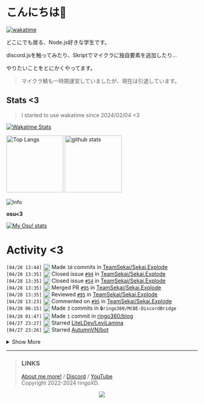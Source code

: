 # こんにちは👋
<!--
<a href="https://ringoxd.pages.dev"><img src="https://avatars.githubusercontent.com/u/105296365" align="right"></a>
-->

[![wakatime](https://wakatime.com/badge/user/018d71ab-3f96-48fe-973b-2f7b3d50ecc9.svg)](https://wakatime.com/@018d71ab-3f96-48fe-973b-2f7b3d50ecc9)

どこにでも居る、Node.js好きな学生です。

discord.jsを触ってみたり、Skriptでマイクラに独自要素を追加したり...

やりたいことをとにかくやってます。

> マイクラ鯖も一時期運営していましたが、現在は引退しています。

## Stats <3


> I started to use wakatime since 2024/02/04 <3

[![Wakatime Stats](https://github-readme-stats.vercel.app/api/wakatime?username=ringo360&layout=compact&theme=tokyonight)](https://wakatime.com/@ringo360)

<p align="left"> 
  <img alt="Top Langs" height="150px" src="https://github-readme-stats.vercel.app/api/top-langs/?username=ringo360&layout=compact&count_private=true&show_icons=true&theme=tokyonight&custom_title=Used%20Languages!" />
  <img alt="github stats" height="150px" src="https://github-readme-stats.vercel.app/api?username=ringo360&count_private=true&show_icons=true&show_icons=true&theme=tokyonight&custom_title=My%20stats%20<3" />
</p>

![Info](http://github-profile-summary-cards.vercel.app/api/cards/profile-details?username=ringo360&theme=tokyonight)


**osu<3**

[![My Osu! stats](https://osu-sig.vercel.app/card?user=P360Rythm&mode=std&lang=en&blur=6&animation=true&hue=307&mini=true)](https://osu.ppy.sh/users/24734251/)

<!--[![Github activity graph](https://github-readme-activity-graph.vercel.app/graph?username=ringo360&bg_color=000024&color=00ff00&line=8080ff&point=d0d0ff&area=true&hide_border=true)](https://github.com/ashutosh00710/github-readme-activity-graph)-->
<!--[![github-chart](https://github-chart.vercel.app/api?user=ringo360)]-->

# Activity <3
<!--START_SECTION:activity-->
`[04/28 13:44]` <img alt="📝" src="https://github.com/cheesits456/github-activity-readme/raw/master/icons/commit.png" align="top" height="18"> Made `18` commits in [TeamSekai/Sekai.Explode](https://github.com/TeamSekai/Sekai.Explode)  
`[04/28 13:35]` <img alt="❗️" src="https://github.com/cheesits456/github-activity-readme/raw/master/icons/issue.png" align="top" height="18"> Closed issue [`#94`](https://github.com//TeamSekai/Sekai.Explode/issues/94 '年齢を調べるコマンドの追加') in [TeamSekai/Sekai.Explode](https://github.com/TeamSekai/Sekai.Explode)  
`[04/28 13:35]` <img alt="❗️" src="https://github.com/cheesits456/github-activity-readme/raw/master/icons/issue.png" align="top" height="18"> Closed issue [`#54`](https://github.com//TeamSekai/Sekai.Explode/issues/54 '日時の表示コマンド') in [TeamSekai/Sekai.Explode](https://github.com/TeamSekai/Sekai.Explode)  
`[04/28 13:35]` <img alt="🎉" src="https://github.com/cheesits456/github-activity-readme/raw/master/icons/merge.png" align="top" height="18"> Merged PR [`#95`](https://github.com//TeamSekai/Sekai.Explode/pull/95 '/dateコマンドの追加 (#54, #94)') in [TeamSekai/Sekai.Explode](https://github.com/TeamSekai/Sekai.Explode)  
`[04/28 13:35]` <img alt="🔍" src="https://github.com/cheesits456/github-activity-readme/raw/master/icons/review.png" align="top" height="18"> Reviewed [`#95`](https://github.com//TeamSekai/Sekai.Explode/pull/95 '/dateコマンドの追加 (#54, #94)') in [TeamSekai/Sekai.Explode](https://github.com/TeamSekai/Sekai.Explode)  
`[04/28 13:23]` <img alt="🗣" src="https://github.com/cheesits456/github-activity-readme/raw/master/icons/comment.png" align="top" height="18"> Commented on [`#95`](https://github.com//TeamSekai/Sekai.Explode/issues/95 '/dateコマンドの追加 (#54, #94)') in [TeamSekai/Sekai.Explode](https://github.com/TeamSekai/Sekai.Explode)  
`[04/28 06:15]` <img alt="📝" src="https://github.com/cheesits456/github-activity-readme/raw/master/icons/commit.png" align="top" height="18"> Made `3` commits in <span title="Private Repo">`🔒ringo360/MCBE-DiscordBridge`</span>  
`[04/28 01:47]` <img alt="📝" src="https://github.com/cheesits456/github-activity-readme/raw/master/icons/commit.png" align="top" height="18"> Made `1` commit in [ringo360/blog](https://github.com/ringo360/blog)  
`[04/27 23:27]` <img alt="⭐" src="https://github.com/cheesits456/github-activity-readme/raw/master/icons/star.png" align="top" height="18"> Starred [LiteLDev/LeviLamina](https://github.com/LiteLDev/LeviLamina)  
`[04/27 23:26]` <img alt="⭐" src="https://github.com/cheesits456/github-activity-readme/raw/master/icons/star.png" align="top" height="18"> Starred [AutumnVN/bot](https://github.com/AutumnVN/bot)  

<details><summary>Show More</summary>

`[04/27 15:53]` <img alt="📝" src="https://github.com/cheesits456/github-activity-readme/raw/master/icons/commit.png" align="top" height="18"> Made `11` commits in [ringo360/URL-Shortener](https://github.com/ringo360/URL-Shortener)  
`[04/27 08:46]` <img alt="📂" src="https://github.com/cheesits456/github-activity-readme/raw/master/icons/create-branch.png" align="top" height="18"> Created branch [`main`](https://github.com/ringo360/URL-Shortener/tree/main) in [ringo360/URL-Shortener](https://github.com/ringo360/URL-Shortener)  
`[04/27 08:46]` <img alt="➕" src="https://github.com/cheesits456/github-activity-readme/raw/master/icons/create-repo.png" align="top" height="18"> Created repository [ringo360/URL-Shortener](https://github.com/ringo360/URL-Shortener)  
`[04/27 07:39]` <img alt="📝" src="https://github.com/cheesits456/github-activity-readme/raw/master/icons/commit.png" align="top" height="18"> Made `1` commit in <span title="Private Repo">`🔒TeamSekai/Sekai.CDN-Viewer`</span>  
`[04/27 07:39]` <img alt="📂" src="https://github.com/cheesits456/github-activity-readme/raw/master/icons/create-branch.png" align="top" height="18"> Created branch `main` in <span title="Private Repo">`🔒TeamSekai/Sekai.CDN-Viewer`</span>  
`[04/27 07:39]` <img alt="➕" src="https://github.com/cheesits456/github-activity-readme/raw/master/icons/create-repo.png" align="top" height="18"> Created repository <span title="Private Repo">`🔒TeamSekai/Sekai.CDN-Viewer`</span>  
`[04/27 04:24]` <img alt="📝" src="https://github.com/cheesits456/github-activity-readme/raw/master/icons/commit.png" align="top" height="18"> Made `1` commit in <span title="Private Repo">`🔒ringo360/yamatomc`</span>  
`[04/27 04:24]` <img alt="📝" src="https://github.com/cheesits456/github-activity-readme/raw/master/icons/commit.png" align="top" height="18"> Made `1` commit in <span title="Private Repo">`🔒ringo360/MCBE-DiscordBridge`</span>  
`[04/27 04:24]` <img alt="📝" src="https://github.com/cheesits456/github-activity-readme/raw/master/icons/commit.png" align="top" height="18"> Made `1` commit in <span title="Private Repo">`🔒ringo360/mayasv`</span>  
`[04/27 04:22]` <img alt="📝" src="https://github.com/cheesits456/github-activity-readme/raw/master/icons/commit.png" align="top" height="18"> Made `1` commit in <span title="Private Repo">`🔒ringo360/bdsx-customized`</span>  
`[04/26 06:48]` <img alt="⭐" src="https://github.com/cheesits456/github-activity-readme/raw/master/icons/star.png" align="top" height="18"> Starred [Snazzah/catcut](https://github.com/Snazzah/catcut)  
`[04/25 11:12]` <img alt="⭐" src="https://github.com/cheesits456/github-activity-readme/raw/master/icons/star.png" align="top" height="18"> Starred [elithrar/workers-hono-rate-limit](https://github.com/elithrar/workers-hono-rate-limit)  
`[04/25 11:11]` <img alt="⭐" src="https://github.com/cheesits456/github-activity-readme/raw/master/icons/star.png" align="top" height="18"> Starred [ziaenso-kuma/yt-dlpGUI](https://github.com/ziaenso-kuma/yt-dlpGUI)  
`[04/25 08:50]` <img alt="🗣" src="https://github.com/cheesits456/github-activity-readme/raw/master/icons/comment.png" align="top" height="18"> Commented on [`#94`](https://github.com//TeamSekai/Sekai.Explode/issues/94 '年齢を調べるコマンドの追加') in [TeamSekai/Sekai.Explode](https://github.com/TeamSekai/Sekai.Explode)  
`[04/24 23:14]` <img alt="❗️" src="https://github.com/cheesits456/github-activity-readme/raw/master/icons/issue.png" align="top" height="18"> Opened issue [`#94`](https://github.com//TeamSekai/Sekai.Explode/issues/94 '年齢を調べるコマンドの追加') in [TeamSekai/Sekai.Explode](https://github.com/TeamSekai/Sekai.Explode)  
`[04/24 22:51]` <img alt="⭐" src="https://github.com/cheesits456/github-activity-readme/raw/master/icons/star.png" align="top" height="18"> Starred [collinalexbell/HackMatrix](https://github.com/collinalexbell/HackMatrix)  
`[04/24 22:50]` <img alt="⭐" src="https://github.com/cheesits456/github-activity-readme/raw/master/icons/star.png" align="top" height="18"> Starred [bcdice/BCDice](https://github.com/bcdice/BCDice)  
`[04/24 22:49]` <img alt="⭐" src="https://github.com/cheesits456/github-activity-readme/raw/master/icons/star.png" align="top" height="18"> Starred [SAWARATSUKI/ServiceLogos](https://github.com/SAWARATSUKI/ServiceLogos)  
`[04/24 13:25]` <img alt="⭐" src="https://github.com/cheesits456/github-activity-readme/raw/master/icons/star.png" align="top" height="18"> Starred [taka-4602/Discord-Backup-Bot](https://github.com/taka-4602/Discord-Backup-Bot)  
`[04/24 13:03]` <img alt="📂" src="https://github.com/cheesits456/github-activity-readme/raw/master/icons/create-branch.png" align="top" height="18"> Created branch `main` in <span title="Private Repo">`🔒ringo360/quicksender`</span>  
`[04/24 13:03]` <img alt="📝" src="https://github.com/cheesits456/github-activity-readme/raw/master/icons/commit.png" align="top" height="18"> Made `1` commit in <span title="Private Repo">`🔒ringo360/quicksender`</span>  
`[04/24 13:03]` <img alt="➕" src="https://github.com/cheesits456/github-activity-readme/raw/master/icons/create-repo.png" align="top" height="18"> Created repository <span title="Private Repo">`🔒ringo360/quicksender`</span>  
`[04/24 13:02]` <img alt="📝" src="https://github.com/cheesits456/github-activity-readme/raw/master/icons/commit.png" align="top" height="18"> Made `2` commits in <span title="Private Repo">`🔒ringo360/WebhookSpammer`</span>  
`[04/24 08:36]` <img alt="📝" src="https://github.com/cheesits456/github-activity-readme/raw/master/icons/commit.png" align="top" height="18"> Made `1` commit in <span title="Private Repo">`🔒ringo360/mayasv`</span>  
`[04/24 08:35]` <img alt="📝" src="https://github.com/cheesits456/github-activity-readme/raw/master/icons/commit.png" align="top" height="18"> Made `1` commit in <span title="Private Repo">`🔒ringo360/bdsx-customized`</span>  
`[04/24 08:35]` <img alt="📝" src="https://github.com/cheesits456/github-activity-readme/raw/master/icons/commit.png" align="top" height="18"> Made `1` commit in <span title="Private Repo">`🔒ringo360/yamatomc`</span>  
`[04/24 08:30]` <img alt="📝" src="https://github.com/cheesits456/github-activity-readme/raw/master/icons/commit.png" align="top" height="18"> Made `2` commits in <span title="Private Repo">`🔒ringo360/mayasv`</span>  
`[04/24 08:30]` <img alt="📝" src="https://github.com/cheesits456/github-activity-readme/raw/master/icons/commit.png" align="top" height="18"> Made `2` commits in <span title="Private Repo">`🔒ringo360/bdsx-customized`</span>  
`[04/24 08:30]` <img alt="📝" src="https://github.com/cheesits456/github-activity-readme/raw/master/icons/commit.png" align="top" height="18"> Made `2` commits in <span title="Private Repo">`🔒ringo360/yamatomc`</span>  
`[04/24 08:29]` <img alt="📝" src="https://github.com/cheesits456/github-activity-readme/raw/master/icons/commit.png" align="top" height="18"> Made `1` commit in <span title="Private Repo">`🔒ringo360/mayasv`</span>  
`[04/24 08:29]` <img alt="📝" src="https://github.com/cheesits456/github-activity-readme/raw/master/icons/commit.png" align="top" height="18"> Made `1` commit in <span title="Private Repo">`🔒ringo360/bdsx-customized`</span>  
`[04/24 08:28]` <img alt="📝" src="https://github.com/cheesits456/github-activity-readme/raw/master/icons/commit.png" align="top" height="18"> Made `2` commits in <span title="Private Repo">`🔒ringo360/yamatomc`</span>  
`[04/23 23:23]` <img alt="⭐" src="https://github.com/cheesits456/github-activity-readme/raw/master/icons/star.png" align="top" height="18"> Starred [mhyfritz/astro-landing-page](https://github.com/mhyfritz/astro-landing-page)  
`[04/23 12:53]` <img alt="⭐" src="https://github.com/cheesits456/github-activity-readme/raw/master/icons/star.png" align="top" height="18"> Starred [draciusss/Updated-Draciusss-1.20.73-](https://github.com/draciusss/Updated-Draciusss-1.20.73-)  
`[04/22 23:17]` <img alt="⭐" src="https://github.com/cheesits456/github-activity-readme/raw/master/icons/star.png" align="top" height="18"> Starred [porsager/postgres](https://github.com/porsager/postgres)  
`[04/22 23:15]` <img alt="⭐" src="https://github.com/cheesits456/github-activity-readme/raw/master/icons/star.png" align="top" height="18"> Starred [mlomb/chat-analytics](https://github.com/mlomb/chat-analytics)  
`[04/22 23:00]` <img alt="⭐" src="https://github.com/cheesits456/github-activity-readme/raw/master/icons/star.png" align="top" height="18"> Starred [Delitefully/DiscordLists](https://github.com/Delitefully/DiscordLists)  
`[04/22 09:45]` <img alt="📝" src="https://github.com/cheesits456/github-activity-readme/raw/master/icons/commit.png" align="top" height="18"> Made `2` commits in <span title="Private Repo">`🔒ringo360/bdsx-customized`</span>  
`[04/22 09:44]` <img alt="📝" src="https://github.com/cheesits456/github-activity-readme/raw/master/icons/commit.png" align="top" height="18"> Made `3` commits in <span title="Private Repo">`🔒ringo360/yamatomc`</span>  
`[04/22 09:44]` <img alt="📝" src="https://github.com/cheesits456/github-activity-readme/raw/master/icons/commit.png" align="top" height="18"> Made `1` commit in <span title="Private Repo">`🔒ringo360/bdsx-customized`</span>  
`[04/22 09:44]` <img alt="📝" src="https://github.com/cheesits456/github-activity-readme/raw/master/icons/commit.png" align="top" height="18"> Made `1` commit in <span title="Private Repo">`🔒ringo360/yamatomc`</span>  
`[04/22 08:07]` <img alt="⭐" src="https://github.com/cheesits456/github-activity-readme/raw/master/icons/star.png" align="top" height="18"> Starred [Matleox/Matleox-Nuker](https://github.com/Matleox/Matleox-Nuker)  
`[04/21 22:58]` <img alt="⭐" src="https://github.com/cheesits456/github-activity-readme/raw/master/icons/star.png" align="top" height="18"> Starred [m1ntooo/ipod-classic-js](https://github.com/m1ntooo/ipod-classic-js)  
`[04/21 09:25]` <img alt="📝" src="https://github.com/cheesits456/github-activity-readme/raw/master/icons/commit.png" align="top" height="18"> Made `2` commits in <span title="Private Repo">`🔒ringo360/mayasv`</span>  
`[04/21 02:17]` <img alt="📝" src="https://github.com/cheesits456/github-activity-readme/raw/master/icons/commit.png" align="top" height="18"> Made `3` commits in [ringo360/blog](https://github.com/ringo360/blog)  
`[04/21 01:43]` <img alt="⭐" src="https://github.com/cheesits456/github-activity-readme/raw/master/icons/star.png" align="top" height="18"> Starred [H4cK3dR4Du/Discord-Email-Verifier](https://github.com/H4cK3dR4Du/Discord-Email-Verifier)  
`[04/21 01:42]` <img alt="⭐" src="https://github.com/cheesits456/github-activity-readme/raw/master/icons/star.png" align="top" height="18"> Starred [Tyrrrz/DiscordChatExporter](https://github.com/Tyrrrz/DiscordChatExporter)  
`[04/20 17:27]` <img alt="📝" src="https://github.com/cheesits456/github-activity-readme/raw/master/icons/commit.png" align="top" height="18"> Made `1` commit in [ringo360/blog](https://github.com/ringo360/blog)  
`[04/20 11:46]` <img alt="⭐" src="https://github.com/cheesits456/github-activity-readme/raw/master/icons/star.png" align="top" height="18"> Starred [z-huang/InnerTune](https://github.com/z-huang/InnerTune)  
`[04/20 09:12]` <img alt="📝" src="https://github.com/cheesits456/github-activity-readme/raw/master/icons/commit.png" align="top" height="18"> Made `6` commits in <span title="Private Repo">`🔒ringo360/bio-page`</span>  
`[04/20 04:28]` <img alt="📝" src="https://github.com/cheesits456/github-activity-readme/raw/master/icons/commit.png" align="top" height="18"> Made `1` commit in <span title="Private Repo">`🔒ringo360/bio-workers`</span>  
`[04/20 04:24]` <img alt="📝" src="https://github.com/cheesits456/github-activity-readme/raw/master/icons/commit.png" align="top" height="18"> Made `9` commits in <span title="Private Repo">`🔒ringo360/bio-page`</span>  
`[04/20 03:04]` <img alt="⭐" src="https://github.com/cheesits456/github-activity-readme/raw/master/icons/star.png" align="top" height="18"> Starred [PetricaT/ProgrammingVTuberLogos-Addon](https://github.com/PetricaT/ProgrammingVTuberLogos-Addon)  
`[04/20 03:04]` <img alt="⭐" src="https://github.com/cheesits456/github-activity-readme/raw/master/icons/star.png" align="top" height="18"> Starred [Aspw-w/Python-Test](https://github.com/Aspw-w/Python-Test)  
`[04/20 03:03]` <img alt="⭐" src="https://github.com/cheesits456/github-activity-readme/raw/master/icons/star.png" align="top" height="18"> Starred [Aspw-w/Shark-Client](https://github.com/Aspw-w/Shark-Client)  
`[04/20 02:59]` <img alt="⭐" src="https://github.com/cheesits456/github-activity-readme/raw/master/icons/star.png" align="top" height="18"> Starred [kaonasi-biwa/Twitter-UI-Customizer](https://github.com/kaonasi-biwa/Twitter-UI-Customizer)  
`[04/19 07:06]` <img alt="⭐" src="https://github.com/cheesits456/github-activity-readme/raw/master/icons/star.png" align="top" height="18"> Starred [cegatte/Discord-Raider-fixed](https://github.com/cegatte/Discord-Raider-fixed)  
`[04/17 22:02]` <img alt="⭐" src="https://github.com/cheesits456/github-activity-readme/raw/master/icons/star.png" align="top" height="18"> Starred [IrisDimensions/overworld](https://github.com/IrisDimensions/overworld)  
`[04/17 22:00]` <img alt="⭐" src="https://github.com/cheesits456/github-activity-readme/raw/master/icons/star.png" align="top" height="18"> Starred [Strencher/BetterDiscordStuff](https://github.com/Strencher/BetterDiscordStuff)  
`[04/16 10:59]` <img alt="⭐" src="https://github.com/cheesits456/github-activity-readme/raw/master/icons/star.png" align="top" height="18"> Starred [ambr0sial/femboyaccess](https://github.com/ambr0sial/femboyaccess)  
`[04/15 22:52]` <img alt="⭐" src="https://github.com/cheesits456/github-activity-readme/raw/master/icons/star.png" align="top" height="18"> Starred [ClearVision/ClearVision-v6](https://github.com/ClearVision/ClearVision-v6)  
`[04/15 09:49]` <img alt="📝" src="https://github.com/cheesits456/github-activity-readme/raw/master/icons/commit.png" align="top" height="18"> Made `1` commit in <span title="Private Repo">`🔒ringo360/bio-workers`</span>  
`[04/14 23:09]` <img alt="⭐" src="https://github.com/cheesits456/github-activity-readme/raw/master/icons/star.png" align="top" height="18"> Starred [blackray207/Shrek-Tools](https://github.com/blackray207/Shrek-Tools)  
`[04/14 22:04]` <img alt="⭐" src="https://github.com/cheesits456/github-activity-readme/raw/master/icons/star.png" align="top" height="18"> Starred [Aspw-w/NightX-Client](https://github.com/Aspw-w/NightX-Client)  
`[04/14 22:01]` <img alt="⭐" src="https://github.com/cheesits456/github-activity-readme/raw/master/icons/star.png" align="top" height="18"> Starred [muzam1l/tclone](https://github.com/muzam1l/tclone)  
`[04/14 06:02]` <img alt="📝" src="https://github.com/cheesits456/github-activity-readme/raw/master/icons/commit.png" align="top" height="18"> Made `3` commits in <span title="Private Repo">`🔒ringo360/bio-workers`</span>  
`[04/14 04:07]` <img alt="📝" src="https://github.com/cheesits456/github-activity-readme/raw/master/icons/commit.png" align="top" height="18"> Made `1` commit in <span title="Private Repo">`🔒ringo360/bio-page`</span>  
`[04/14 03:57]` <img alt="📂" src="https://github.com/cheesits456/github-activity-readme/raw/master/icons/create-branch.png" align="top" height="18"> Created branch [`master`](https://github.com/ringo360/biopage/tree/master) in [ringo360/biopage](https://github.com/ringo360/biopage)  
`[04/14 03:57]` <img alt="➕" src="https://github.com/cheesits456/github-activity-readme/raw/master/icons/create-repo.png" align="top" height="18"> Created repository [ringo360/biopage](https://github.com/ringo360/biopage)  
`[04/13 07:31]` <img alt="⭐" src="https://github.com/cheesits456/github-activity-readme/raw/master/icons/star.png" align="top" height="18"> Starred [massgravel/Microsoft-Activation-Scripts](https://github.com/massgravel/Microsoft-Activation-Scripts)  
`[04/13 06:28]` <img alt="📝" src="https://github.com/cheesits456/github-activity-readme/raw/master/icons/commit.png" align="top" height="18"> Made `6` commits in [ringo360/blog](https://github.com/ringo360/blog)  
`[04/12 09:40]` <img alt="⭐" src="https://github.com/cheesits456/github-activity-readme/raw/master/icons/star.png" align="top" height="18"> Starred [yusukebe/url-shortener](https://github.com/yusukebe/url-shortener)  
`[04/12 08:18]` <img alt="⭐" src="https://github.com/cheesits456/github-activity-readme/raw/master/icons/star.png" align="top" height="18"> Starred [robertguss/Astro-Theme-Creek](https://github.com/robertguss/Astro-Theme-Creek)  
`[04/12 08:18]` <img alt="⭐" src="https://github.com/cheesits456/github-activity-readme/raw/master/icons/star.png" align="top" height="18"> Starred [jonasmerlin/astro-seo](https://github.com/jonasmerlin/astro-seo)  
`[04/11 22:00]` <img alt="⭐" src="https://github.com/cheesits456/github-activity-readme/raw/master/icons/star.png" align="top" height="18"> Starred [cloudflare/workers-aws-template](https://github.com/cloudflare/workers-aws-template)  
`[04/11 21:58]` <img alt="⭐" src="https://github.com/cheesits456/github-activity-readme/raw/master/icons/star.png" align="top" height="18"> Starred [eknkc/ssr-benchmark](https://github.com/eknkc/ssr-benchmark)  
`[04/11 11:54]` <img alt="⭐" src="https://github.com/cheesits456/github-activity-readme/raw/master/icons/star.png" align="top" height="18"> Starred [zloirock/core-js](https://github.com/zloirock/core-js)  
`[04/10 22:22]` <img alt="⭐" src="https://github.com/cheesits456/github-activity-readme/raw/master/icons/star.png" align="top" height="18"> Starred [rustybalboadev/Discord-Raid-Tool](https://github.com/rustybalboadev/Discord-Raid-Tool)  
`[04/10 15:10]` <img alt="⭐" src="https://github.com/cheesits456/github-activity-readme/raw/master/icons/star.png" align="top" height="18"> Starred [takejohn/misskey-bot.is](https://github.com/takejohn/misskey-bot.is)  
`[04/10 14:41]` <img alt="❗️" src="https://github.com/cheesits456/github-activity-readme/raw/master/icons/issue.png" align="top" height="18"> Opened issue [`#93`](https://github.com//TeamSekai/Sekai.Explode/issues/93 '/graphのタイトルバグ') in [TeamSekai/Sekai.Explode](https://github.com/TeamSekai/Sekai.Explode)  
`[04/10 14:22]` <img alt="📝" src="https://github.com/cheesits456/github-activity-readme/raw/master/icons/commit.png" align="top" height="18"> Made `21` commits in [TeamSekai/Sekai.CDN](https://github.com/TeamSekai/Sekai.CDN)  
`[04/10 14:22]` <img alt="🎉" src="https://github.com/cheesits456/github-activity-readme/raw/master/icons/merge.png" align="top" height="18"> Merged PR [`#14`](https://github.com//TeamSekai/Sekai.CDN/pull/14 'デザインをちょっとよくした') in [TeamSekai/Sekai.CDN](https://github.com/TeamSekai/Sekai.CDN)  
`[04/10 14:22]` <img alt="🔍" src="https://github.com/cheesits456/github-activity-readme/raw/master/icons/review.png" align="top" height="18"> Reviewed [`#14`](https://github.com//TeamSekai/Sekai.CDN/pull/14 'デザインをちょっとよくした') in [TeamSekai/Sekai.CDN](https://github.com/TeamSekai/Sekai.CDN)  
`[04/09 22:18]` <img alt="⭐" src="https://github.com/cheesits456/github-activity-readme/raw/master/icons/star.png" align="top" height="18"> Starred [kawarimidoll/denote](https://github.com/kawarimidoll/denote)  
`[04/09 14:13]` <img alt="🗣" src="https://github.com/cheesits456/github-activity-readme/raw/master/icons/comment.png" align="top" height="18"> Commented on [`#14`](https://github.com//TeamSekai/Sekai.CDN/issues/14 'デザインをちょっとよくした') in [TeamSekai/Sekai.CDN](https://github.com/TeamSekai/Sekai.CDN)  
`[04/09 08:21]` <img alt="📝" src="https://github.com/cheesits456/github-activity-readme/raw/master/icons/commit.png" align="top" height="18"> Made `4` commits in [TeamSekai/Sekai.Explode](https://github.com/TeamSekai/Sekai.Explode)  
`[04/09 08:21]` <img alt="❗️" src="https://github.com/cheesits456/github-activity-readme/raw/master/icons/issue.png" align="top" height="18"> Closed issue [`#77`](https://github.com//TeamSekai/Sekai.Explode/issues/77 '/uploadコマンドがファイルの種類によって使用できない') in [TeamSekai/Sekai.Explode](https://github.com/TeamSekai/Sekai.Explode)  
`[04/09 08:21]` <img alt="🎉" src="https://github.com/cheesits456/github-activity-readme/raw/master/icons/merge.png" align="top" height="18"> Merged PR [`#90`](https://github.com//TeamSekai/Sekai.Explode/pull/90 '/uploadコマンドが一部ファイルに対応していない問題を修正 (#77)') in [TeamSekai/Sekai.Explode](https://github.com/TeamSekai/Sekai.Explode)  
`[04/09 08:21]` <img alt="🔍" src="https://github.com/cheesits456/github-activity-readme/raw/master/icons/review.png" align="top" height="18"> Reviewed [`#90`](https://github.com//TeamSekai/Sekai.Explode/pull/90 '/uploadコマンドが一部ファイルに対応していない問題を修正 (#77)') in [TeamSekai/Sekai.Explode](https://github.com/TeamSekai/Sekai.Explode)  
`[04/09 07:19]` <img alt="⭐" src="https://github.com/cheesits456/github-activity-readme/raw/master/icons/star.png" align="top" height="18"> Starred [lobehub/lobe-chat](https://github.com/lobehub/lobe-chat)  
`[04/09 06:43]` <img alt="🗣" src="https://github.com/cheesits456/github-activity-readme/raw/master/icons/comment.png" align="top" height="18"> Commented on [`#90`](https://github.com//TeamSekai/Sekai.Explode/issues/90 '/uploadコマンドが一部ファイルに対応していない問題を修正 (#77)') in [TeamSekai/Sekai.Explode](https://github.com/TeamSekai/Sekai.Explode)  
`[04/08 22:16]` <img alt="⭐" src="https://github.com/cheesits456/github-activity-readme/raw/master/icons/star.png" align="top" height="18"> Starred [saicaca/fuwari](https://github.com/saicaca/fuwari)  
`[04/08 22:15]` <img alt="⭐" src="https://github.com/cheesits456/github-activity-readme/raw/master/icons/star.png" align="top" height="18"> Starred [Cretezy/cloudflare-d1-backup](https://github.com/Cretezy/cloudflare-d1-backup)  
`[04/08 22:14]` <img alt="⭐" src="https://github.com/cheesits456/github-activity-readme/raw/master/icons/star.png" align="top" height="18"> Starred [ktym4a/astro-page-insight](https://github.com/ktym4a/astro-page-insight)  
`[04/08 22:14]` <img alt="⭐" src="https://github.com/cheesits456/github-activity-readme/raw/master/icons/star.png" align="top" height="18"> Starred [LuisFun/discord-hono](https://github.com/LuisFun/discord-hono)  
`[04/08 22:12]` <img alt="⭐" src="https://github.com/cheesits456/github-activity-readme/raw/master/icons/star.png" align="top" height="18"> Starred [FreezeEngine/pakkit](https://github.com/FreezeEngine/pakkit)  
`[04/08 22:11]` <img alt="⭐" src="https://github.com/cheesits456/github-activity-readme/raw/master/icons/star.png" align="top" height="18"> Starred [SIsilicon/WorldEdit-BE](https://github.com/SIsilicon/WorldEdit-BE)  
`[04/08 22:10]` <img alt="🗣" src="https://github.com/cheesits456/github-activity-readme/raw/master/icons/comment.png" align="top" height="18"> Commented on [`#92`](https://github.com//TeamSekai/Sekai.Explode/issues/92 '権限システムの改善と強化') in [TeamSekai/Sekai.Explode](https://github.com/TeamSekai/Sekai.Explode)  
`[04/07 07:08]` <img alt="📝" src="https://github.com/cheesits456/github-activity-readme/raw/master/icons/commit.png" align="top" height="18"> Made `2` commits in [TeamSekai/Sekai-Webpage](https://github.com/TeamSekai/Sekai-Webpage)  
`[04/07 06:42]` <img alt="🗣" src="https://github.com/cheesits456/github-activity-readme/raw/master/icons/comment.png" align="top" height="18"> Commented on [`#88`](https://github.com//TeamSekai/Sekai.Explode/issues/88 '/skip コマンド時特定のロール以外はVCに参加している半数の同意がない限りスキップができない(どうでもいいかも)') in [TeamSekai/Sekai.Explode](https://github.com/TeamSekai/Sekai.Explode)  
`[04/07 06:40]` <img alt="🗣" src="https://github.com/cheesits456/github-activity-readme/raw/master/icons/comment.png" align="top" height="18"> Commented on [`#87`](https://github.com//TeamSekai/Sekai.Explode/issues/87 '音楽再生時にループ再生をできるようにしてほしい') in [TeamSekai/Sekai.Explode](https://github.com/TeamSekai/Sekai.Explode)  
`[04/07 06:39]` <img alt="📝" src="https://github.com/cheesits456/github-activity-readme/raw/master/icons/commit.png" align="top" height="18"> Made `5` commits in [TeamSekai/Sekai.Explode](https://github.com/TeamSekai/Sekai.Explode)  
`[04/07 06:39]` <img alt="🎉" src="https://github.com/cheesits456/github-activity-readme/raw/master/icons/merge.png" align="top" height="18"> Merged PR [`#89`](https://github.com//TeamSekai/Sekai.Explode/pull/89 '一部機能を無効化できるように') in [TeamSekai/Sekai.Explode](https://github.com/TeamSekai/Sekai.Explode)  
`[04/07 06:39]` <img alt="🔍" src="https://github.com/cheesits456/github-activity-readme/raw/master/icons/review.png" align="top" height="18"> Reviewed [`#89`](https://github.com//TeamSekai/Sekai.Explode/pull/89 '一部機能を無効化できるように') in [TeamSekai/Sekai.Explode](https://github.com/TeamSekai/Sekai.Explode)  
`[04/06 15:39]` <img alt="📝" src="https://github.com/cheesits456/github-activity-readme/raw/master/icons/commit.png" align="top" height="18"> Made `9` commits in [TeamSekai/Sekai.CDN](https://github.com/TeamSekai/Sekai.CDN)  
`[04/06 15:39]` <img alt="🎉" src="https://github.com/cheesits456/github-activity-readme/raw/master/icons/merge.png" align="top" height="18"> Merged PR [`#12`](https://github.com//TeamSekai/Sekai.CDN/pull/12 'CSS完全に理解した') in [TeamSekai/Sekai.CDN](https://github.com/TeamSekai/Sekai.CDN)  
`[04/06 15:38]` <img alt="🔍" src="https://github.com/cheesits456/github-activity-readme/raw/master/icons/review.png" align="top" height="18"> Reviewed [`#12`](https://github.com//TeamSekai/Sekai.CDN/pull/12 'CSS完全に理解した') in [TeamSekai/Sekai.CDN](https://github.com/TeamSekai/Sekai.CDN)  
`[04/06 15:37]` <img alt="📝" src="https://github.com/cheesits456/github-activity-readme/raw/master/icons/commit.png" align="top" height="18"> Made `5` commits in [TeamSekai/Sekai-Webpage](https://github.com/TeamSekai/Sekai-Webpage)  
`[04/05 13:01]` <img alt="📝" src="https://github.com/cheesits456/github-activity-readme/raw/master/icons/commit.png" align="top" height="18"> Made `1` commit in [TeamSekai/Sekai.Explode](https://github.com/TeamSekai/Sekai.Explode)  
`[04/05 12:59]` <img alt="📝" src="https://github.com/cheesits456/github-activity-readme/raw/master/icons/commit.png" align="top" height="18"> Made `1` commit in [TeamSekai/Sekai-Webpage](https://github.com/TeamSekai/Sekai-Webpage)  
`[04/05 12:45]` <img alt="📂" src="https://github.com/cheesits456/github-activity-readme/raw/master/icons/create-branch.png" align="top" height="18"> Created branch [`feature/86-changelog`](https://github.com/TeamSekai/Sekai.Explode/tree/feature/86-changelog) in [TeamSekai/Sekai.Explode](https://github.com/TeamSekai/Sekai.Explode)  
`[04/05 12:44]` <img alt="❗️" src="https://github.com/cheesits456/github-activity-readme/raw/master/icons/issue.png" align="top" height="18"> Opened issue [`#86`](https://github.com//TeamSekai/Sekai.Explode/issues/86 'Changelogをコマンドで見れるようにしたい') in [TeamSekai/Sekai.Explode](https://github.com/TeamSekai/Sekai.Explode)  
`[04/05 12:41]` <img alt="📝" src="https://github.com/cheesits456/github-activity-readme/raw/master/icons/commit.png" align="top" height="18"> Made `12` commits in [TeamSekai/Sekai.Explode](https://github.com/TeamSekai/Sekai.Explode)  
`[04/05 12:41]` <img alt="🎉" src="https://github.com/cheesits456/github-activity-readme/raw/master/icons/merge.png" align="top" height="18"> Merged PR [`#85`](https://github.com//TeamSekai/Sekai.Explode/pull/85 'LokiJS 対応 (#75)') in [TeamSekai/Sekai.Explode](https://github.com/TeamSekai/Sekai.Explode)  
`[04/05 12:41]` <img alt="🔍" src="https://github.com/cheesits456/github-activity-readme/raw/master/icons/review.png" align="top" height="18"> Reviewed [`#85`](https://github.com//TeamSekai/Sekai.Explode/pull/85 'LokiJS 対応 (#75)') in [TeamSekai/Sekai.Explode](https://github.com/TeamSekai/Sekai.Explode)  
`[04/05 12:41]` <img alt="🔍" src="https://github.com/cheesits456/github-activity-readme/raw/master/icons/review.png" align="top" height="18"> Reviewed [`#85`](https://github.com//TeamSekai/Sekai.Explode/pull/85 'LokiJS 対応 (#75)') in [TeamSekai/Sekai.Explode](https://github.com/TeamSekai/Sekai.Explode)  
`[04/05 12:29]` <img alt="📝" src="https://github.com/cheesits456/github-activity-readme/raw/master/icons/commit.png" align="top" height="18"> Made `5` commits in [TeamSekai/Sekai-Webpage](https://github.com/TeamSekai/Sekai-Webpage)  
`[04/04 14:46]` <img alt="⭐" src="https://github.com/cheesits456/github-activity-readme/raw/master/icons/star.png" align="top" height="18"> Starred [CCBlueX/LiquidBounce](https://github.com/CCBlueX/LiquidBounce)  
`[04/04 14:44]` <img alt="⭐" src="https://github.com/cheesits456/github-activity-readme/raw/master/icons/star.png" align="top" height="18"> Starred [Discord-Datamining/Discord-Datamining](https://github.com/Discord-Datamining/Discord-Datamining)  
`[04/04 04:09]` <img alt="📝" src="https://github.com/cheesits456/github-activity-readme/raw/master/icons/commit.png" align="top" height="18"> Made `54` commits in [TeamSekai/Sekai.Explode](https://github.com/TeamSekai/Sekai.Explode)  
`[04/04 04:09]` <img alt="🎉" src="https://github.com/cheesits456/github-activity-readme/raw/master/icons/merge.png" align="top" height="18"> Merged PR [`#84`](https://github.com//TeamSekai/Sekai.Explode/pull/84 'Sekai Update(v14-dev to v14-stable merge)') in [TeamSekai/Sekai.Explode](https://github.com/TeamSekai/Sekai.Explode)  
`[04/04 04:07]` <img alt="✅" src="https://github.com/cheesits456/github-activity-readme/raw/master/icons/pr-open.png" align="top" height="18"> Opened PR [`#84`](https://github.com//TeamSekai/Sekai.Explode/pull/84 'Sekai Update(v14-dev to v14-stable merge)') in [TeamSekai/Sekai.Explode](https://github.com/TeamSekai/Sekai.Explode)  
`[04/04 03:49]` <img alt="📝" src="https://github.com/cheesits456/github-activity-readme/raw/master/icons/commit.png" align="top" height="18"> Made `2` commits in [TeamSekai/Sekai.Explode](https://github.com/TeamSekai/Sekai.Explode)  
`[04/04 03:49]` <img alt="❗️" src="https://github.com/cheesits456/github-activity-readme/raw/master/icons/issue.png" align="top" height="18"> Closed issue [`#73`](https://github.com//TeamSekai/Sekai.Explode/issues/73 'playコマンドの実行時に、m.youtube.comのドメインが再生できない問題を修正する') in [TeamSekai/Sekai.Explode](https://github.com/TeamSekai/Sekai.Explode)  
`[04/04 03:49]` <img alt="🎉" src="https://github.com/cheesits456/github-activity-readme/raw/master/icons/merge.png" align="top" height="18"> Merged PR [`#83`](https://github.com//TeamSekai/Sekai.Explode/pull/83 'discord-player等依存関係の更新') in [TeamSekai/Sekai.Explode](https://github.com/TeamSekai/Sekai.Explode)  
`[04/04 03:48]` <img alt="🔍" src="https://github.com/cheesits456/github-activity-readme/raw/master/icons/review.png" align="top" height="18"> Reviewed [`#83`](https://github.com//TeamSekai/Sekai.Explode/pull/83 'discord-player等依存関係の更新') in [TeamSekai/Sekai.Explode](https://github.com/TeamSekai/Sekai.Explode)  
`[04/03 13:08]` <img alt="🗣" src="https://github.com/cheesits456/github-activity-readme/raw/master/icons/comment.png" align="top" height="18"> Commented on [`#11`](https://github.com//TeamSekai/cdn/issues/11 'Polyfill import.meta.dirname') in [TeamSekai/cdn](https://github.com/TeamSekai/cdn)  
`[04/03 13:06]` <img alt="📝" src="https://github.com/cheesits456/github-activity-readme/raw/master/icons/commit.png" align="top" height="18"> Made `2` commits in [TeamSekai/cdn](https://github.com/TeamSekai/cdn)  
`[04/03 13:06]` <img alt="🎉" src="https://github.com/cheesits456/github-activity-readme/raw/master/icons/merge.png" align="top" height="18"> Merged PR [`#11`](https://github.com//TeamSekai/cdn/pull/11 'Polyfill import.meta.dirname') in [TeamSekai/cdn](https://github.com/TeamSekai/cdn)  
`[04/03 13:04]` <img alt="🔍" src="https://github.com/cheesits456/github-activity-readme/raw/master/icons/review.png" align="top" height="18"> Reviewed [`#11`](https://github.com//TeamSekai/cdn/pull/11 'Polyfill import.meta.dirname') in [TeamSekai/cdn](https://github.com/TeamSekai/cdn)  
`[04/03 12:22]` <img alt="📝" src="https://github.com/cheesits456/github-activity-readme/raw/master/icons/commit.png" align="top" height="18"> Made `12` commits in [TeamSekai/cdn](https://github.com/TeamSekai/cdn)  
`[04/03 11:59]` <img alt="🎉" src="https://github.com/cheesits456/github-activity-readme/raw/master/icons/merge.png" align="top" height="18"> Merged PR [`#10`](https://github.com//TeamSekai/cdn/pull/10 'privateのファイルにアクセスできない問題を修正・挙動の改善') in [TeamSekai/cdn](https://github.com/TeamSekai/cdn)  
`[04/03 11:57]` <img alt="🔍" src="https://github.com/cheesits456/github-activity-readme/raw/master/icons/review.png" align="top" height="18"> Reviewed [`#10`](https://github.com//TeamSekai/cdn/pull/10 'privateのファイルにアクセスできない問題を修正・挙動の改善') in [TeamSekai/cdn](https://github.com/TeamSekai/cdn)  
`[04/02 14:29]` <img alt="📝" src="https://github.com/cheesits456/github-activity-readme/raw/master/icons/commit.png" align="top" height="18"> Made `16` commits in [TeamSekai/cdn](https://github.com/TeamSekai/cdn)  
`[04/02 14:29]` <img alt="🎉" src="https://github.com/cheesits456/github-activity-readme/raw/master/icons/merge.png" align="top" height="18"> Merged PR [`#9`](https://github.com//TeamSekai/cdn/pull/9 'Astroを使って高速化 (#8)') in [TeamSekai/cdn](https://github.com/TeamSekai/cdn)  
`[04/02 14:28]` <img alt="🔍" src="https://github.com/cheesits456/github-activity-readme/raw/master/icons/review.png" align="top" height="18"> Reviewed [`#9`](https://github.com//TeamSekai/cdn/pull/9 'Astroを使って高速化 (#8)') in [TeamSekai/cdn](https://github.com/TeamSekai/cdn)  
`[04/02 14:26]` <img alt="🔍" src="https://github.com/cheesits456/github-activity-readme/raw/master/icons/review.png" align="top" height="18"> Reviewed [`#9`](https://github.com//TeamSekai/cdn/pull/9 'Astroを使って高速化 (#8)') in [TeamSekai/cdn](https://github.com/TeamSekai/cdn)  
`[04/02 14:20]` <img alt="📝" src="https://github.com/cheesits456/github-activity-readme/raw/master/icons/commit.png" align="top" height="18"> Made `1` commit in [TeamSekai/Sekai.Explode](https://github.com/TeamSekai/Sekai.Explode)  
`[04/02 14:12]` <img alt="📝" src="https://github.com/cheesits456/github-activity-readme/raw/master/icons/commit.png" align="top" height="18"> Made `2` commits in [ringo360/blog](https://github.com/ringo360/blog)  
`[04/02 11:32]` <img alt="🗣" src="https://github.com/cheesits456/github-activity-readme/raw/master/icons/comment.png" align="top" height="18"> Commented on [`#82`](https://github.com//TeamSekai/Sekai.Explode/issues/82 'GBANされている人を検索で探せるようにしてほしい') in [TeamSekai/Sekai.Explode](https://github.com/TeamSekai/Sekai.Explode)  
`[04/02 11:31]` <img alt="🗣" src="https://github.com/cheesits456/github-activity-readme/raw/master/icons/comment.png" align="top" height="18"> Commented on [`#82`](https://github.com//TeamSekai/Sekai.Explode/issues/82 'GBANされている人を検索で探せるようにしてほしい') in [TeamSekai/Sekai.Explode](https://github.com/TeamSekai/Sekai.Explode)  
`[04/02 07:29]` <img alt="📝" src="https://github.com/cheesits456/github-activity-readme/raw/master/icons/commit.png" align="top" height="18"> Made `6` commits in [ringo360/blog](https://github.com/ringo360/blog)  
`[04/01 17:24]` <img alt="📝" src="https://github.com/cheesits456/github-activity-readme/raw/master/icons/commit.png" align="top" height="18"> Made `1` commit in <span title="Private Repo">`🔒ringo360/ecchi-database`</span>  
`[04/01 10:29]` <img alt="📝" src="https://github.com/cheesits456/github-activity-readme/raw/master/icons/commit.png" align="top" height="18"> Made `3` commits in <span title="Private Repo">`🔒ringo360/bdsx-customized`</span>  
`[04/01 09:33]` <img alt="🗣" src="https://github.com/cheesits456/github-activity-readme/raw/master/icons/comment.png" align="top" height="18"> Commented on [`#73`](https://github.com//TeamSekai/Sekai.Explode/issues/73 'playコマンドの実行時に、m.youtube.comのドメインが再生できない問題を修正する') in [TeamSekai/Sekai.Explode](https://github.com/TeamSekai/Sekai.Explode)  
`[03/31 16:24]` <img alt="🗣" src="https://github.com/cheesits456/github-activity-readme/raw/master/icons/comment.png" align="top" height="18"> Commented on [`#8`](https://github.com//TeamSekai/cdn/issues/8 'Astroでサイトをかっこよく&速くしたい') in [TeamSekai/cdn](https://github.com/TeamSekai/cdn)  
`[03/31 15:53]` <img alt="🗣" src="https://github.com/cheesits456/github-activity-readme/raw/master/icons/comment.png" align="top" height="18"> Commented on [`#6`](https://github.com//TeamSekai/cdn/issues/6 'SwaggerでAPIを公開しろ！') in [TeamSekai/cdn](https://github.com/TeamSekai/cdn)  
`[03/31 15:53]` <img alt="❗️" src="https://github.com/cheesits456/github-activity-readme/raw/master/icons/issue.png" align="top" height="18"> Closed issue [`#6`](https://github.com//TeamSekai/cdn/issues/6 'SwaggerでAPIを公開しろ！') in [TeamSekai/cdn](https://github.com/TeamSekai/cdn)  
`[03/31 15:53]` <img alt="📝" src="https://github.com/cheesits456/github-activity-readme/raw/master/icons/commit.png" align="top" height="18"> Made `5` commits in [TeamSekai/cdn](https://github.com/TeamSekai/cdn)  
`[03/31 15:53]` <img alt="🎉" src="https://github.com/cheesits456/github-activity-readme/raw/master/icons/merge.png" align="top" height="18"> Merged PR [`#7`](https://github.com//TeamSekai/cdn/pull/7 'Swagger UI (#6)') in [TeamSekai/cdn](https://github.com/TeamSekai/cdn)  
`[03/31 15:53]` <img alt="🔍" src="https://github.com/cheesits456/github-activity-readme/raw/master/icons/review.png" align="top" height="18"> Reviewed [`#7`](https://github.com//TeamSekai/cdn/pull/7 'Swagger UI (#6)') in [TeamSekai/cdn](https://github.com/TeamSekai/cdn)  
`[03/31 15:07]` <img alt="📝" src="https://github.com/cheesits456/github-activity-readme/raw/master/icons/commit.png" align="top" height="18"> Made `1` commit in [TeamSekai/Sekai.Explode](https://github.com/TeamSekai/Sekai.Explode)  
`[03/31 07:22]` <img alt="📝" src="https://github.com/cheesits456/github-activity-readme/raw/master/icons/commit.png" align="top" height="18"> Made `1` commit in [ringo360/QuickRPC](https://github.com/ringo360/QuickRPC)  
`[03/30 14:53]` <img alt="🗣" src="https://github.com/cheesits456/github-activity-readme/raw/master/icons/comment.png" align="top" height="18"> Commented on [`#6`](https://github.com//TeamSekai/cdn/issues/6 'SwaggerでAPIを公開しろ！') in [TeamSekai/cdn](https://github.com/TeamSekai/cdn)  
`[03/30 14:43]` <img alt="📝" src="https://github.com/cheesits456/github-activity-readme/raw/master/icons/commit.png" align="top" height="18"> Made `3` commits in [TeamSekai/Sekai.Explode](https://github.com/TeamSekai/Sekai.Explode)  
`[03/30 14:43]` <img alt="🎉" src="https://github.com/cheesits456/github-activity-readme/raw/master/icons/merge.png" align="top" height="18"> Merged PR [`#81`](https://github.com//TeamSekai/Sekai.Explode/pull/81 'configの型チェック') in [TeamSekai/Sekai.Explode](https://github.com/TeamSekai/Sekai.Explode)  
`[03/30 14:43]` <img alt="🔍" src="https://github.com/cheesits456/github-activity-readme/raw/master/icons/review.png" align="top" height="18"> Reviewed [`#81`](https://github.com//TeamSekai/Sekai.Explode/pull/81 'configの型チェック') in [TeamSekai/Sekai.Explode](https://github.com/TeamSekai/Sekai.Explode)  
`[03/30 14:07]` <img alt="🗣" src="https://github.com/cheesits456/github-activity-readme/raw/master/icons/comment.png" align="top" height="18"> Commented on [`#81`](https://github.com//TeamSekai/Sekai.Explode/issues/81 'configの型チェック') in [TeamSekai/Sekai.Explode](https://github.com/TeamSekai/Sekai.Explode)  
`[03/30 12:40]` <img alt="📝" src="https://github.com/cheesits456/github-activity-readme/raw/master/icons/commit.png" align="top" height="18"> Made `1` commit in <span title="Private Repo">`🔒ringo360/yamatomc`</span>  
`[03/30 12:39]` <img alt="📝" src="https://github.com/cheesits456/github-activity-readme/raw/master/icons/commit.png" align="top" height="18"> Made `1` commit in <span title="Private Repo">`🔒ringo360/bdsx-customized`</span>  
`[03/30 11:11]` <img alt="📝" src="https://github.com/cheesits456/github-activity-readme/raw/master/icons/commit.png" align="top" height="18"> Made `1` commit in [ringo360/QuickRPC](https://github.com/ringo360/QuickRPC)  
`[03/30 11:09]` <img alt="📂" src="https://github.com/cheesits456/github-activity-readme/raw/master/icons/create-branch.png" align="top" height="18"> Created branch [`main`](https://github.com/ringo360/QuickRPC/tree/main) in [ringo360/QuickRPC](https://github.com/ringo360/QuickRPC)  
`[03/30 11:09]` <img alt="➕" src="https://github.com/cheesits456/github-activity-readme/raw/master/icons/create-repo.png" align="top" height="18"> Created repository [ringo360/QuickRPC](https://github.com/ringo360/QuickRPC)  
`[03/30 09:42]` <img alt="📝" src="https://github.com/cheesits456/github-activity-readme/raw/master/icons/commit.png" align="top" height="18"> Made `2` commits in <span title="Private Repo">`🔒ringo360/yamatomc`</span>  
`[03/30 04:59]` <img alt="📂" src="https://github.com/cheesits456/github-activity-readme/raw/master/icons/create-branch.png" align="top" height="18"> Created branch `main` in <span title="Private Repo">`🔒ringo360/get-and-send`</span>  
`[03/30 04:59]` <img alt="➕" src="https://github.com/cheesits456/github-activity-readme/raw/master/icons/create-repo.png" align="top" height="18"> Created repository <span title="Private Repo">`🔒ringo360/get-and-send`</span>  
`[03/29 18:57]` <img alt="⭐" src="https://github.com/cheesits456/github-activity-readme/raw/master/icons/star.png" align="top" height="18"> Starred [bajpangosh/cloudflare-dns-purge-script](https://github.com/bajpangosh/cloudflare-dns-purge-script)  
`[03/29 13:37]` <img alt="📝" src="https://github.com/cheesits456/github-activity-readme/raw/master/icons/commit.png" align="top" height="18"> Made `1` commit in <span title="Private Repo">`🔒ringo360/yamatomc`</span>  
`[03/28 14:44]` <img alt="⭐" src="https://github.com/cheesits456/github-activity-readme/raw/master/icons/star.png" align="top" height="18"> Starred [DominoKorean/Render-dragon-shader-list](https://github.com/DominoKorean/Render-dragon-shader-list)  
`[03/28 11:48]` <img alt="⭐" src="https://github.com/cheesits456/github-activity-readme/raw/master/icons/star.png" align="top" height="18"> Starred [fastfetch-cli/fastfetch](https://github.com/fastfetch-cli/fastfetch)  
`[03/28 08:54]` <img alt="📝" src="https://github.com/cheesits456/github-activity-readme/raw/master/icons/commit.png" align="top" height="18"> Made `3` commits in [TeamSekai/Sekai.Explode](https://github.com/TeamSekai/Sekai.Explode)  
`[03/28 08:54]` <img alt="🎉" src="https://github.com/cheesits456/github-activity-readme/raw/master/icons/merge.png" align="top" height="18"> Merged PR [`#80`](https://github.com//TeamSekai/Sekai.Explode/pull/80 '/calコマンドの問題を修正') in [TeamSekai/Sekai.Explode](https://github.com/TeamSekai/Sekai.Explode)  
`[03/28 08:54]` <img alt="🔍" src="https://github.com/cheesits456/github-activity-readme/raw/master/icons/review.png" align="top" height="18"> Reviewed [`#80`](https://github.com//TeamSekai/Sekai.Explode/pull/80 '/calコマンドの問題を修正') in [TeamSekai/Sekai.Explode](https://github.com/TeamSekai/Sekai.Explode)  
`[03/28 07:55]` <img alt="📝" src="https://github.com/cheesits456/github-activity-readme/raw/master/icons/commit.png" align="top" height="18"> Made `18` commits in [TeamSekai/Sekai.Explode](https://github.com/TeamSekai/Sekai.Explode)  
`[03/28 07:55]` <img alt="🎉" src="https://github.com/cheesits456/github-activity-readme/raw/master/icons/merge.png" align="top" height="18"> Merged PR [`#79`](https://github.com//TeamSekai/Sekai.Explode/pull/79 'Feature/54 command cal') in [TeamSekai/Sekai.Explode](https://github.com/TeamSekai/Sekai.Explode)  
`[03/28 07:53]` <img alt="🔍" src="https://github.com/cheesits456/github-activity-readme/raw/master/icons/review.png" align="top" height="18"> Reviewed [`#79`](https://github.com//TeamSekai/Sekai.Explode/pull/79 'Feature/54 command cal') in [TeamSekai/Sekai.Explode](https://github.com/TeamSekai/Sekai.Explode)  
`[03/28 07:46]` <img alt="🗣" src="https://github.com/cheesits456/github-activity-readme/raw/master/icons/comment.png" align="top" height="18"> Commented on [`#74`](https://github.com//TeamSekai/Sekai.Explode/issues/74 'リファクタリング') in [TeamSekai/Sekai.Explode](https://github.com/TeamSekai/Sekai.Explode)  
`[03/28 07:43]` <img alt="📝" src="https://github.com/cheesits456/github-activity-readme/raw/master/icons/commit.png" align="top" height="18"> Made `3` commits in [TeamSekai/Sekai.Explode](https://github.com/TeamSekai/Sekai.Explode)  
`[03/28 06:43]` <img alt="❌" src="https://github.com/cheesits456/github-activity-readme/raw/master/icons/delete.png" align="top" height="18"> Deleted `bugfix/report-limit` from [TeamSekai/Sekai.Explode](https://github.com/TeamSekai/Sekai.Explode)  
`[03/28 06:43]` <img alt="📝" src="https://github.com/cheesits456/github-activity-readme/raw/master/icons/commit.png" align="top" height="18"> Made `5` commits in [TeamSekai/Sekai.Explode](https://github.com/TeamSekai/Sekai.Explode)  
`[03/28 06:43]` <img alt="❗️" src="https://github.com/cheesits456/github-activity-readme/raw/master/icons/issue.png" align="top" height="18"> Closed issue [`#71`](https://github.com//TeamSekai/Sekai.Explode/issues/71 'gban reportのリミットがない') in [TeamSekai/Sekai.Explode](https://github.com/TeamSekai/Sekai.Explode)  
`[03/28 06:43]` <img alt="🎉" src="https://github.com/cheesits456/github-activity-readme/raw/master/icons/merge.png" align="top" height="18"> Merged PR [`#78`](https://github.com//TeamSekai/Sekai.Explode/pull/78 '/gban reportに秒数制限をかける') in [TeamSekai/Sekai.Explode](https://github.com/TeamSekai/Sekai.Explode)  
`[03/28 06:42]` <img alt="✅" src="https://github.com/cheesits456/github-activity-readme/raw/master/icons/pr-open.png" align="top" height="18"> Opened PR [`#78`](https://github.com//TeamSekai/Sekai.Explode/pull/78 '/gban reportに秒数制限をかける') in [TeamSekai/Sekai.Explode](https://github.com/TeamSekai/Sekai.Explode)  
`[03/28 06:35]` <img alt="📝" src="https://github.com/cheesits456/github-activity-readme/raw/master/icons/commit.png" align="top" height="18"> Made `2` commits in [TeamSekai/Sekai.Explode](https://github.com/TeamSekai/Sekai.Explode)  
`[03/28 06:11]` <img alt="📝" src="https://github.com/cheesits456/github-activity-readme/raw/master/icons/commit.png" align="top" height="18"> Made `1` commit in [ringo360/python-port-scan-blocker](https://github.com/ringo360/python-port-scan-blocker)  
`[03/27 16:23]` <img alt="❌" src="https://github.com/cheesits456/github-activity-readme/raw/master/icons/delete.png" align="top" height="18"> Deleted `feature/dm-modal` from [TeamSekai/Sekai.Explode](https://github.com/TeamSekai/Sekai.Explode)  
`[03/27 16:23]` <img alt="📝" src="https://github.com/cheesits456/github-activity-readme/raw/master/icons/commit.png" align="top" height="18"> Made `10` commits in [TeamSekai/Sekai.Explode](https://github.com/TeamSekai/Sekai.Explode)  
`[03/27 16:23]` <img alt="❗️" src="https://github.com/cheesits456/github-activity-readme/raw/master/icons/issue.png" align="top" height="18"> Closed issue [`#68`](https://github.com//TeamSekai/Sekai.Explode/issues/68 '/dm のメッセージをmodalにする') in [TeamSekai/Sekai.Explode](https://github.com/TeamSekai/Sekai.Explode)  
`[03/27 16:23]` <img alt="🎉" src="https://github.com/cheesits456/github-activity-readme/raw/master/icons/merge.png" align="top" height="18"> Merged PR [`#76`](https://github.com//TeamSekai/Sekai.Explode/pull/76 '/dmでmodalを使用するようにする + workflowの調整') in [TeamSekai/Sekai.Explode](https://github.com/TeamSekai/Sekai.Explode)  
`[03/27 16:19]` <img alt="🗣" src="https://github.com/cheesits456/github-activity-readme/raw/master/icons/comment.png" align="top" height="18"> Commented on [`#76`](https://github.com//TeamSekai/Sekai.Explode/issues/76 '/dmでmodalを使用するようにする + workflowの調整') in [TeamSekai/Sekai.Explode](https://github.com/TeamSekai/Sekai.Explode)  
`[03/27 16:19]` <img alt="📝" src="https://github.com/cheesits456/github-activity-readme/raw/master/icons/commit.png" align="top" height="18"> Made `1` commit in [TeamSekai/Sekai.Explode](https://github.com/TeamSekai/Sekai.Explode)  
`[03/27 15:59]` <img alt="📝" src="https://github.com/cheesits456/github-activity-readme/raw/master/icons/commit.png" align="top" height="18"> Made `1` commit in <span title="Private Repo">`🔒ringo360/ecchi-worker`</span>  
`[03/27 15:56]` <img alt="📝" src="https://github.com/cheesits456/github-activity-readme/raw/master/icons/commit.png" align="top" height="18"> Made `4` commits in <span title="Private Repo">`🔒ringo360/ecchi-database`</span>  
`[03/27 15:45]` <img alt="📂" src="https://github.com/cheesits456/github-activity-readme/raw/master/icons/create-branch.png" align="top" height="18"> Created branch `master` in <span title="Private Repo">`🔒ringo360/ecchi-worker`</span>  
`[03/27 15:45]` <img alt="➕" src="https://github.com/cheesits456/github-activity-readme/raw/master/icons/create-repo.png" align="top" height="18"> Created repository <span title="Private Repo">`🔒ringo360/ecchi-worker`</span>  
`[03/27 15:26]` <img alt="📂" src="https://github.com/cheesits456/github-activity-readme/raw/master/icons/create-branch.png" align="top" height="18"> Created branch `main` in <span title="Private Repo">`🔒ringo360/ecchi-database`</span>  
`[03/27 15:26]` <img alt="➕" src="https://github.com/cheesits456/github-activity-readme/raw/master/icons/create-repo.png" align="top" height="18"> Created repository <span title="Private Repo">`🔒ringo360/ecchi-database`</span>  
`[03/27 14:22]` <img alt="🗣" src="https://github.com/cheesits456/github-activity-readme/raw/master/icons/comment.png" align="top" height="18"> Commented on [`#77`](https://github.com//TeamSekai/Sekai.Explode/issues/77 '/uploadコマンドがファイルの種類によって使用できない') in [TeamSekai/Sekai.Explode](https://github.com/TeamSekai/Sekai.Explode)  
`[03/27 10:20]` <img alt="📂" src="https://github.com/cheesits456/github-activity-readme/raw/master/icons/create-branch.png" align="top" height="18"> Created branch `master` in <span title="Private Repo">`🔒ringo360/lewdy-site`</span>  
`[03/27 10:20]` <img alt="➕" src="https://github.com/cheesits456/github-activity-readme/raw/master/icons/create-repo.png" align="top" height="18"> Created repository <span title="Private Repo">`🔒ringo360/lewdy-site`</span>  
`[03/27 07:39]` <img alt="📝" src="https://github.com/cheesits456/github-activity-readme/raw/master/icons/commit.png" align="top" height="18"> Made `2` commits in [TeamSekai/Sekai.Explode](https://github.com/TeamSekai/Sekai.Explode)  
`[03/27 06:49]` <img alt="📂" src="https://github.com/cheesits456/github-activity-readme/raw/master/icons/create-branch.png" align="top" height="18"> Created branch [`bugfix/report-limit`](https://github.com/TeamSekai/Sekai.Explode/tree/bugfix/report-limit) in [TeamSekai/Sekai.Explode](https://github.com/TeamSekai/Sekai.Explode)  
`[03/27 06:47]` <img alt="🗣" src="https://github.com/cheesits456/github-activity-readme/raw/master/icons/comment.png" align="top" height="18"> Commented on [`#76`](https://github.com//TeamSekai/Sekai.Explode/issues/76 '/dmでmodalを使用するようにする + workflowの調整') in [TeamSekai/Sekai.Explode](https://github.com/TeamSekai/Sekai.Explode)  
`[03/27 06:43]` <img alt="🗣" src="https://github.com/cheesits456/github-activity-readme/raw/master/icons/comment.png" align="top" height="18"> Commented on [`#76`](https://github.com//TeamSekai/Sekai.Explode/issues/76 '/dmでmodalを使用するようにする + workflowの調整') in [TeamSekai/Sekai.Explode](https://github.com/TeamSekai/Sekai.Explode)  
`[03/27 06:41]` <img alt="✅" src="https://github.com/cheesits456/github-activity-readme/raw/master/icons/pr-open.png" align="top" height="18"> Opened PR [`#76`](https://github.com//TeamSekai/Sekai.Explode/pull/76 '/dmでmodalを使用するようにする + workflowの調整') in [TeamSekai/Sekai.Explode](https://github.com/TeamSekai/Sekai.Explode)  
`[03/27 06:29]` <img alt="📝" src="https://github.com/cheesits456/github-activity-readme/raw/master/icons/commit.png" align="top" height="18"> Made `6` commits in [TeamSekai/Sekai.Explode](https://github.com/TeamSekai/Sekai.Explode)  
`[03/27 03:26]` <img alt="📝" src="https://github.com/cheesits456/github-activity-readme/raw/master/icons/commit.png" align="top" height="18"> Made `5` commits in [ringo360/random-media](https://github.com/ringo360/random-media)  
`[03/27 02:19]` <img alt="📂" src="https://github.com/cheesits456/github-activity-readme/raw/master/icons/create-branch.png" align="top" height="18"> Created branch [`main`](https://github.com/ringo360/random-picture/tree/main) in [ringo360/random-picture](https://github.com/ringo360/random-picture)  
`[03/27 02:19]` <img alt="➕" src="https://github.com/cheesits456/github-activity-readme/raw/master/icons/create-repo.png" align="top" height="18"> Created repository [ringo360/random-picture](https://github.com/ringo360/random-picture)  
`[03/27 00:02]` <img alt="⭐" src="https://github.com/cheesits456/github-activity-readme/raw/master/icons/star.png" align="top" height="18"> Starred [SinonomeScarlet/Astro-SinonomeScarlet_Profile](https://github.com/SinonomeScarlet/Astro-SinonomeScarlet_Profile)  
`[03/26 14:09]` <img alt="📝" src="https://github.com/cheesits456/github-activity-readme/raw/master/icons/commit.png" align="top" height="18"> Made `1` commit in <span title="Private Repo">`🔒ringo360/mayasv`</span>  
`[03/26 08:49]` <img alt="📝" src="https://github.com/cheesits456/github-activity-readme/raw/master/icons/commit.png" align="top" height="18"> Made `1` commit in <span title="Private Repo">`🔒ringo360/MCBE-DiscordBridge`</span>  
`[03/26 08:45]` <img alt="📝" src="https://github.com/cheesits456/github-activity-readme/raw/master/icons/commit.png" align="top" height="18"> Made `1` commit in <span title="Private Repo">`🔒ringo360/bdsx-customized`</span>  
`[03/26 08:45]` <img alt="📝" src="https://github.com/cheesits456/github-activity-readme/raw/master/icons/commit.png" align="top" height="18"> Made `2` commits in <span title="Private Repo">`🔒ringo360/yamatomc`</span>  
`[03/26 08:44]` <img alt="📝" src="https://github.com/cheesits456/github-activity-readme/raw/master/icons/commit.png" align="top" height="18"> Made `1` commit in <span title="Private Repo">`🔒ringo360/MCBE-DiscordBridge`</span>  
`[03/26 08:44]` <img alt="📝" src="https://github.com/cheesits456/github-activity-readme/raw/master/icons/commit.png" align="top" height="18"> Made `4` commits in <span title="Private Repo">`🔒ringo360/mayasv`</span>  
`[03/26 08:05]` <img alt="📂" src="https://github.com/cheesits456/github-activity-readme/raw/master/icons/create-branch.png" align="top" height="18"> Created branch `main` in <span title="Private Repo">`🔒ringo360/mayasv`</span>  
`[03/26 08:01]` <img alt="➕" src="https://github.com/cheesits456/github-activity-readme/raw/master/icons/create-repo.png" align="top" height="18"> Created repository <span title="Private Repo">`🔒ringo360/mayasv`</span>  
`[03/26 06:57]` <img alt="🗣" src="https://github.com/cheesits456/github-activity-readme/raw/master/icons/comment.png" align="top" height="18"> Commented on [`#75`](https://github.com//TeamSekai/Sekai.Explode/issues/75 'LokiJS対応') in [TeamSekai/Sekai.Explode](https://github.com/TeamSekai/Sekai.Explode)  
`[03/25 15:45]` <img alt="📝" src="https://github.com/cheesits456/github-activity-readme/raw/master/icons/commit.png" align="top" height="18"> Made `1` commit in [ringo360/blog](https://github.com/ringo360/blog)  

</details>
<!--END_SECTION:activity-->

***

> ### LINKS
> [About me more!](https://ringoxd.dev/) / [Discord](https://ringoxd.dev/discord/) / [YouTube](https://www.youtube.com/@ringo360xd)<br>
> Copyright 2022-2024 ringoXD.

<p align="center"><img src="https://profile-counter.glitch.me/ringo360/count.svg" /></p>

